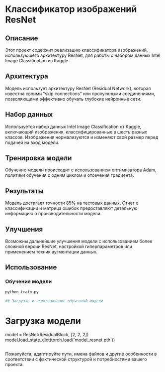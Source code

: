 # Классификатор изображений ResNet

## Описание
Этот проект содержит реализацию классификатора изображений, использующего архитектуру ResNet, для работы с набором данных Intel Image Classification из Kaggle.

## Архитектура
Модель использует архитектуру ResNet (Residual Network), которая известна своими "skip connections" или пропускными соединениями, позволяющими эффективно обучать глубокие нейронные сети.

## Набор данных
Используется набор данных Intel Image Classification от Kaggle, включающий изображения, классифицированные в шесть разных классов. Изображения нормализуются и изменяют свой размер перед подачей на вход модели.

## Тренировка модели
Обучение модели происходит с использованием оптимизатора Adam, политики обучения с одним циклом и отсечения градиента.

## Результаты
Модель достигает точности 85% на тестовых данных. Отчет о классификации и матрица ошибок предоставляют детальную информацию о производительности модели.

## Улучшения
Возможны дальнейшие улучшения модели с использованием более сложной версии ResNet, настройкой гиперпараметров или применением техник аугментации данных.

## Использование
### Обучение модели
```bash
python train.py

## Загрузка и использование обученной модели
```
# Загрузка модели
model = ResNet(ResidualBlock, [2, 2, 2])
model.load_state_dict(torch.load('model_resnet.pth'))
```

```

Пожалуйста, адаптируйте пути, имена файлов и другие особенности в соответствии 
с фактической структурой и потребностями вашего проекта.

```

